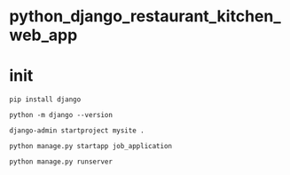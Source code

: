 # python_django_restaurant_kitchen_web_app

# init
```commandline
pip install django

python -m django --version

django-admin startproject mysite .

python manage.py startapp job_application

python manage.py runserver
```